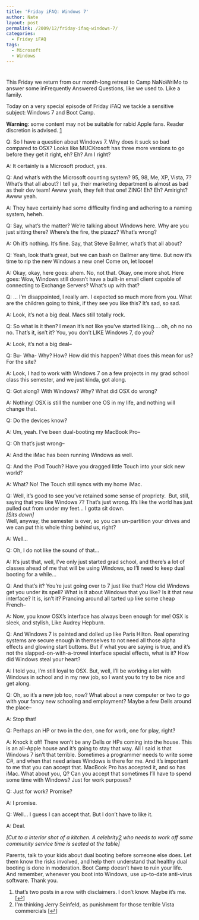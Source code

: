 ```yaml
---
title: 'Friday iFAQ: Windows 7'
author: Nate
layout: post
permalink: /2009/12/friday-ifaq-windows-7/
categories:
  - Friday iFAQ
tags:
  - Microsoft
  - Windows
---
```

# 

This Friday we return from our month-long retreat to Camp NaNoWriMo to answer some inFrequently Answered Questions, like we used to. Like a family.

Today on a very special episode of Friday iFAQ we tackle a sensitive subject: Windows 7 and Boot Camp.

**Warning**: some content may not be suitable for rabid Apple fans. Reader discretion is advised. [1][1]

 [1]: #footnote_0_609 "that’s two posts in a row with disclaimers. I don’t know. Maybe it’s me."

Q: So I have a question about Windows 7. Why does it suck so bad compared to OSX? Looks like MUCKrosoft has three more versions to go before they get it right, eh? Eh? Am I right?

A: It certainly is a Microsoft product, yes.

Q: And what’s with the Microsoft counting system? 95, 98, Me, XP, Vista, 7? What’s that all about? I tell ya, their marketing department is almost as bad as their dev team! Awww yeah, they felt that one! ZING! Eh? Eh? Amiright? Awww yeah.

A: They have certainly had some difficulty finding and adhering to a naming system, heheh.

Q: Say, what’s the matter? We’re talking about Windows here. Why are you just sitting there? Where’s the fire, the pizazz? What’s wrong?

A: Oh it’s nothing. It’s fine. Say, that Steve Ballmer, what’s that all about?

Q: Yeah, look that’s great, but we can bash on Ballmer any time. But now it’s time to rip the new Windows a new one! Come on, let loose!

A: Okay, okay, here goes: ahem. No, not that. Okay, one more shot. Here goes: Wow, Windows still doesn’t have a built-in email client capable of connecting to Exchange Servers? What’s up with that?

Q: … I’m disappointed, I really am. I expected so much more from you. What are the children going to think, if they see you like this? It’s sad, so sad.

A: Look, it’s not a big deal. Macs still totally rock.

Q: So what is it then? I mean it’s not like you’ve started liking…. oh, oh no no no. That’s it, isn’t it? You, you don’t LIKE Windows 7, do you?

A: Look, it’s not a big deal–

Q: Bu- Wha- Why? How? How did this happen? What does this mean for us? For the site?

A: Look, I had to work with Windows 7 on a few projects in my grad school class this semester, and we just kinda, got along.

Q: Got along? With Windows? Why? What did OSX do wrong?

A: Nothing! OSX is still the number one OS in my life, and nothing will change that.

Q: Do the devices know?

A: Um, yeah. I’ve been dual-booting my MacBook Pro–

Q: Oh that’s just wrong–

A: And the iMac has been running Windows as well.

Q: And the iPod Touch? Have you dragged little Touch into your sick new world?

A: What? No! The Touch still syncs with my home iMac.

Q: Well, it’s good to see you’ve retained some sense of propriety.  But, still, saying that you like Windows 7? That’s just wrong. It’s like the world has just pulled out from under my feet… I gotta sit down.  
*[Sits down]*  
Well, anyway, the semester is over, so you can un-partition your drives and we can put this whole thing behind us, right?

A: Well…

Q: Oh, I do not like the sound of that…

A: It’s just that, well, I’ve only just started grad school, and there’s a lot of classes ahead of me that will be using Windows, so I’ll need to keep dual booting for a while…

Q: And that’s it? You’re just going over to 7 just like that? How did Windows get you under its spell? What is it about Windows that you like? Is it that new interface? It is, isn’t it? Prancing around all tarted up like some cheap French–

A: Now, you know OSX’s interface has always been enough for me! OSX is sleek, and stylish, Like Audrey Hepburn.

Q: And Windows 7 is painted and dolled up like Paris Hilton. Real operating systems are secure enough in themselves to not need all those alpha effects and glowing start buttons. But if what you are saying is true, and it’s not the slapped-on-with-a-trowel interface special effects, what is it? How did Windows steal your heart?

A: I told you, I’m still loyal to OSX. But, well, I’ll be working a lot with Windows in school and in my new job, so I want you to try to be nice and get along.

Q: Oh, so it’s a new job too, now? What about a new computer or two to go with your fancy new schooling and employment? Maybe a few Dells around the place–

A: Stop that!

Q: Perhaps an HP or two in the den, one for work, one for play, right?

A: Knock it off! There won’t be any Dells or HPs coming into the house. This is an all-Apple house and it’s going to stay that way. All I said is that Windows 7 isn’t that terrible. Sometimes a programmer needs to write some C#, and when that need arises Windows is there for me. And it’s important to me that you can accept that. MacBook Pro has accepted it, and so has iMac. What about you, Q? Can you accept that sometimes I’ll have to spend some time with Windows? Just for work purposes?

Q: Just for work? Promise?

A: I promise.

Q: Well… I guess I can accept that. But I don’t have to like it.

A: Deal.

*[Cut to a interior shot of a kitchen. A celebrity[2][2] who needs to work off some community service time is seated at the table]*

 [2]: #footnote_1_609 "I'm thinking Jerry Seinfeld, as punishment for those terrible Vista commercials"

Parents, talk to your kids about dual booting before someone else does. Let them know the risks involved, and help them understand that healthy dual booting is done in moderation. Boot Camp doesn’t have to ruin your life. And remember, whenever you boot into Windows, use up-to-date anti-virus software. Thank you.

1.  that’s two posts in a row with disclaimers. I don’t know. Maybe it’s me. [[↩][3]]
2.  I'm thinking Jerry Seinfeld, as punishment for those terrible Vista commercials [[↩][4]]

 [3]: #identifier_0_609
 [4]: #identifier_1_609